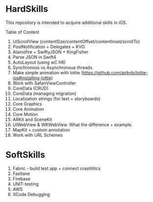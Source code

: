 # HardSkills
This repository is intended to acquire additional skills in iOS.

Table of Content
1. UIScrollView (contentSize/contentOffset/contentInset/scrollTo)
2. PostNotification + Delegates + KVO
3. Alamofire + SwiftyJSON + KingFisher
4. Parse JSON in Swift4
5. AutoLayout (using wC hR)
6. Synchronous vs Asynchronous threads
7. Make simple animation with lottie (https://github.com/airbnb/lottie-ios#installing-lottie)
8. Work with SafariViewController
9. CoreData (CRUD)
10. CoreData (managing migration)
11. Localization strings (for text + storyboards)
12. Core Graphics
13. Core Animation
14. Core Motion
15. ARKit and SceneKit
16. UIWebView & WKWebView. What the difference + example.
17. MapKit + custom annotation
18. Work with URL Schemes

# SoftSkills
1. Fabric - build test app + connect crashlitics
2. Fastlane
3. Firebase
4. UNIT-testing
5. AWS
6. XCode Debugging

